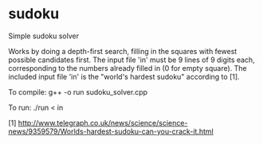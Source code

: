 # sudoku
Simple sudoku solver

Works by doing a depth-first search, filling in the squares with fewest possible candidates first.
The input file 'in' must be 9 lines of 9 digits each, corresponding to the numbers already filled in (0 for empty square).
The included input file 'in' is the "world's hardest sudoku" according to [1].

To compile: g++ -o run sudoku_solver.cpp

To run: ./run < in


[1]  http://www.telegraph.co.uk/news/science/science-news/9359579/Worlds-hardest-sudoku-can-you-crack-it.html
